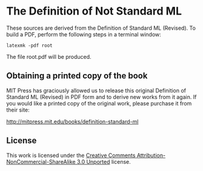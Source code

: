 The Definition of Not Standard ML
==========

These sources are derived from the Definition of Standard ML (Revised).
To build a PDF, perform the following steps in a terminal window:
```
latexmk -pdf root
```

The file root.pdf will be produced.

## Obtaining a printed copy of the book

MIT Press has graciously allowed us to release this original Definition
of Standard ML (Revised) in PDF form and to derive new works from it
again. If you would like a printed copy of the original work, please
purchase it from their site:

http://mitpress.mit.edu/books/definition-standard-ml

## License

This work is licensed under the [Creative Comments
Attribution-NonCommercial-ShareAlike 3.0
Unported](http://creativecommons.org/licenses/by-nc-sa/3.0/) license.
